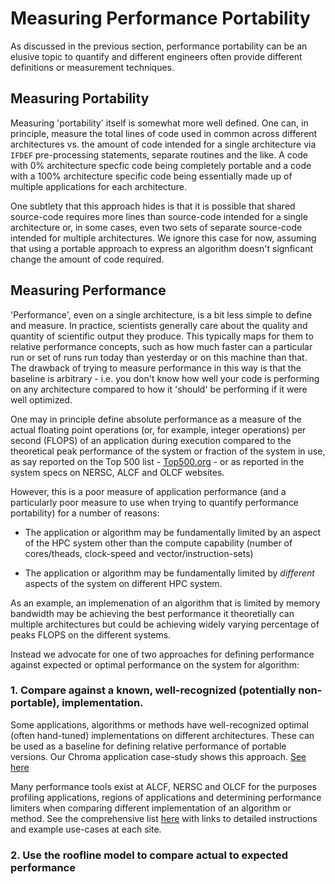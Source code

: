 # Measuring Performance Portability

As discussed in the previous section, performance portability can be an elusive topic to quantify 
and different engineers often provide different definitions or measurement techniques.

## Measuring Portability

Measuring 'portability' itself is somewhat more well defined. One can, in principle, measure the 
total lines of code used in common across different architectures vs. the amount of code intended 
for a single architecture via ``IFDEF`` pre-processing statements, separate routines and the like. A code with 0% 
architecture specfic code being completely portable and a code with a 100% architecture specific 
code being essentially made up of multiple applications for each architecture. 

One subtlety that this approach hides is that it is possible that shared source-code requires more lines than source-code intended for a single architecture 
or, in some cases, even two sets of separate source-code intended for multiple architectures. We ignore this case for now, assuming that using a portable 
approach to express an algorithm doesn't signficant change the amount of code required. 

## Measuring Performance

'Performance', even on a single architecture, is a bit less simple to define and measure. In 
practice, scientists generally care about the quality and quantity of scientific output they 
produce. This typically maps for them to relative performance concepts, such as how much faster 
can a particular run or set of runs run today than yesterday or on this machine than that. The 
drawback of trying to measure performance in this way is that the baseline is arbitrary - i.e. you 
don't know how well your code is performing on any architecture compared to how it 'should' be 
performing if it were well optimized.

One may in principle define absolute performance as a measure of the actual floating point operations (or, for example, integer operations) per second 
(FLOPS) of an 
application during execution compared to the theoretical peak performance of the system or fraction of the system in use, as say reported on the Top 500 
list - [Top500.org](https://www.top500.org) - or as reported in the system specs on NERSC, ALCF and OLCF websites.

However, this is a poor measure of application performance (and a particularly poor measure to use when trying to quantify performance portability) for a 
number of reasons:

* The application or algorithm may be fundamentally limited by an aspect of the HPC system other than the compute capability (number of cores/theads, 
clock-speed and vector/instruction-sets)

* The application or algorithm may be fundamentally limited by *different* aspects of the system on different HPC system. 

As an example, an implemenation of an algorithm that is limited by memory bandwidth may be achieving the best performance it theoretially can multiple 
architectures but could be achieving widely varying percentage of peaks FLOPS on the different systems. 

Instead we advocate for one of two approaches for defining performance against expected or optimal performance on the system for algorithm:

### 1. Compare against a known, well-recognized (potentially non-portable), implementation. 

Some applications, algorithms or methods have well-recognized optimal (often hand-tuned) implementations on different architectures. These can be used as a 
baseline for defining relative performance of portable versions. Our Chroma application case-study shows this approach. [See here](/case_studies/qcd.md) 

Many performance tools exist at ALCF, NERSC and OLCF for the purposes profiling applications, regions of applications and determining performance limiters 
when comparing different implementation of an algorithm or method. See the comprehensive list [here](/facilities/tools.md) with links to detailed 
instructions and example use-cases at each site. 

### 2. Use the roofline model to compare actual to expected performance


